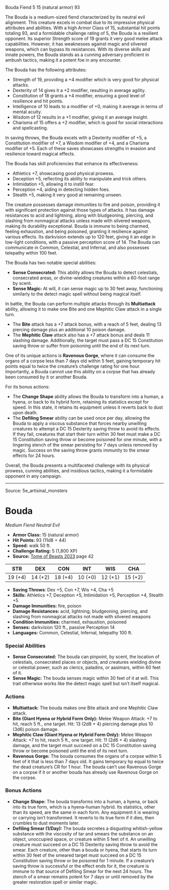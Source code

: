 <MonsterName/>Bouda</MonsterName>
<CreatureType/>Fiend</CreatureType>
<CR/>5</CR>
<AC/>15 (natural armor)</AC>
<HP/>93</HP>
<summary>The Bouda is a medium-sized fiend characterized by its neutral evil alignment. This creature excels in combat due to its impressive physical attributes and abilities. With a high Armor Class of 15, substantial hit points totaling 93, and a formidable challenge rating of 5, the Bouda is a resilient opponent. Its superior Strength score of 19 grants it very good melee attack capabilities. However, it has weaknesses against magic and silvered weapons, which can bypass its resistances. With its diverse skills and innate powers, the Bouda stands as a cunning adversary proficient in ambush tactics, making it a potent foe in any encounter.</summary>

<detail>

The Bouda has the following attributes: 
- Strength of 19, providing a +4 modifier which is very good for physical attacks. 
- Dexterity of 14 gives it a +2 modifier, resulting in average agility.
- Constitution of 18 grants a +4 modifier, ensuring a good level of resilience and hit points.
- Intelligence of 10 leads to a modifier of +0, making it average in terms of mental acuity.
- Wisdom of 12 results in a +1 modifier, giving it an average insight.
- Charisma of 15 offers a +2 modifier, which is good for social interactions and spellcasting.

In saving throws, the Bouda excels with a Dexterity modifier of +5, a Constitution modifier of +7, a Wisdom modifier of +4, and a Charisma modifier of +5. Each of these saves showcases strengths in evasion and resilience toward magical effects.

The Bouda has skill proficiencies that enhance its effectiveness:
- Athletics +7, showcasing good physical prowess.
- Deception +5, reflecting its ability to manipulate and trick others.
- Intimidation +5, allowing it to instill fear.
- Perception +4, aiding in detecting hidden foes.
- Stealth +5, making it very good at remaining unseen.

The creature possesses damage immunities to fire and poison, providing it with significant protection against those types of attacks. It has damage resistances to acid and lightning, along with bludgeoning, piercing, and slashing from nonmagical attacks unless made with silvered weapons, making its durability exceptional. Bouda is immune to being charmed, feeling exhaustion, and being poisoned, granting it resilience against various effects. Its darkvision extends up to 120 feet, giving it an edge in low-light conditions, with a passive perception score of 14. The Bouda can communicate in Common, Celestial, and Infernal, and also possesses telepathy within 100 feet.

The Bouda has two notable special abilities: 
- **Sense Consecrated:** This ability allows the Bouda to detect celestials, consecrated areas, or divine-wielding creatures within a 60-foot range by scent. 
- **Sense Magic:** At will, it can sense magic up to 30 feet away, functioning similarly to the detect magic spell without being magical itself.

In battle, the Bouda can perform multiple attacks through its **Multiattack** ability, allowing it to make one Bite and one Mephitic Claw attack in a single turn. 
- The **Bite** attack has a +7 attack bonus, with a reach of 5 feet, dealing 13 piercing damage plus an additional 10 poison damage. 
- The **Mephitic Claw** attack also has a +7 attack bonus and deals 11 slashing damage. Additionally, the target must pass a DC 15 Constitution saving throw or suffer from poisoning until the end of its next turn.

One of its unique actions is **Ravenous Gorge**, where it can consume the organs of a corpse less than 7 days old within 5 feet, gaining temporary hit points equal to twice the creature’s challenge rating for one hour. Importantly, a Bouda cannot use this ability on a corpse that has already been consumed by it or another Bouda.

For its bonus actions:
- The **Change Shape** ability allows the Bouda to transform into a human, a hyena, or back to its hybrid form, retaining its statistics except for speed. In this state, it retains its equipment unless it reverts back to dust upon death.
- The **Defiling Smear** ability can be used once per day, allowing the Bouda to apply a viscous substance that forces nearby unwilling creatures to attempt a DC 15 Dexterity saving throw to avoid its effects. If they fail, creatures that start their turn within 30 feet must make a DC 15 Constitution saving throw or become poisoned for one minute, with a lingering stench of the smear persisting for 7 days unless removed by magic. Success on the saving throw grants immunity to the smear effects for 24 hours.

Overall, the Bouda presents a multifaceted challenge with its physical prowess, cunning abilities, and insidious tactics, making it a formidable opponent in any campaign.</detail>



---

Source: 5e_artisinal_monsters

# Bouda

*Medium* *Fiend* *Neutral Evil*

- **Armor Class:** 15 (natural armor)
- **Hit Points:** 93 (11d8 + 44)
- **Speed:** walk 50 ft.
- **Challenge Rating:** 5 (1,800 XP)
- **Source:** [Tome of Beasts 2023](https://koboldpress.com/kpstore/product/tome-of-beasts-1-2023-edition/) page 42

| STR | DEX | CON | INT | WIS | CHA |
| --- | --- | --- | --- | --- | --- |
| 19 (+4) | 14 (+2) | 18 (+4) | 10 (+0) | 12 (+1) | 15 (+2) |

- **Saving Throws**: Dex +5, Con +7, Wis +4, Cha +5
- **Skills:** Athletics +7, Deception +5, Intimidation +5, Perception +4, Stealth +5
- **Damage Immunities:** fire, poison
- **Damage Resistances:** acid, lightning; bludgeoning, piercing, and slashing from nonmagical attacks not made with silvered weapons
- **Condition Immunities:** charmed, exhaustion, poisoned
- **Senses:** darkvision 120 ft., passive Perception 14
- **Languages:** Common, Celestial, Infernal, telepathy 100 ft.

### Special Abilities

- **Sense Consecrated:** The bouda can pinpoint, by scent, the location of celestials, consecrated places or objects, and creatures wielding divine or celestial power, such as clerics, paladins, or aasimars, within 60 feet of it.
- **Sense Magic:** The bouda senses magic within 30 feet of it at will. This trait otherwise works like the detect magic spell but isn’t itself magical.

### Actions

- **Multiattack:** The bouda makes one Bite attack and one Mephitic Claw attack.
- **Bite (Giant Hyena or Hybrid Form Only):** Melee Weapon Attack: +7 to hit, reach 5 ft., one target. Hit: 13 (2d8 + 4) piercing damage plus 10 (3d6) poison damage.
- **Mephitic Claw (Giant Hyena or Hybrid Form Only):** Melee Weapon Attack: +7 to hit, reach 5 ft., one target. Hit: 11 (2d6 + 4) slashing damage, and the target must succeed on a DC 15 Constitution saving throw or become poisoned until the end of its next turn.
- **Ravenous Gorge:** The bouda consumes the organs of a corpse within 5 feet of it that is less than 7 days old. It gains temporary hp equal to twice the dead creature’s CR for 1 hour. The bouda can’t use Ravenous Gorge on a corpse if it or another bouda has already use Ravenous Gorge on the corpse.

### Bonus Actions

- **Change Shape:** The bouda transforms into a human, a hyena, or back into its true form, which is a hyena-human hybrid. Its statistics, other than its speed, are the same in each form. Any equipment it is wearing or carrying isn’t transformed. It reverts to its true form if it dies, then crumbles to dust moments later.
- **Defiling Smear (1/Day):** The bouda secretes a disgusting whitish-yellow substance with the viscosity of tar and smears the substance on an object, unoccupied space, or creature within 5 feet of it. An unwilling creature must succeed on a DC 15 Dexterity saving throw to avoid the smear. Each creature, other than a bouda or hyena, that starts its turn within 30 feet of the smeared target must succeed on a DC 15 Constitution saving throw or be poisoned for 1 minute. If a creature’s saving throw is successful or the effect ends for it, the creature is immune to that source of Defiling Smear for the next 24 hours. The stench of a smear remains potent for 7 days or until removed by the greater restoration spell or similar magic.


